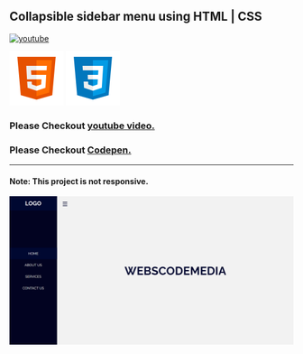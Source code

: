 ## Collapsible sidebar menu using HTML | CSS

[![youtube](https://img.shields.io/badge/WebsCode%20Media-Youtube-red?style=for-the-badge&logo=appveyor "Youtube")](https://www.youtube.com/channel/UCzk-Ck1hnzEl44Y7PASfA7Q)

![HTML](./html5.svg "HTML 5") ![CSS](./css3.svg "CSS")

### Please Checkout [youtube video.](https://www.youtube.com/watch?v=F0wPoaYiXD8 "youtube video")

### Please Checkout [Codepen.](https://codepen.io/WebsCodeMedia/pen/RwrZmEa "Codepen")

---

#### **Note**: This project is not responsive.

![Design](./thumbnail.png)

